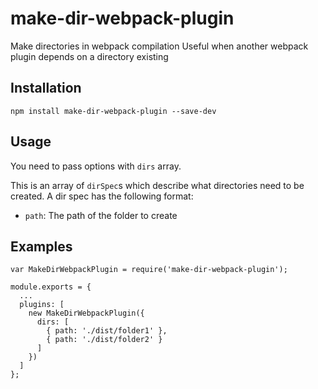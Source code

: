 # make-dir-webpack-plugin
Make directories in webpack compilation
Useful when another webpack plugin depends on a directory existing

## Installation
`
npm install make-dir-webpack-plugin --save-dev
`

## Usage
You need to pass options with `dirs` array.

This is an array of `dirSpec`s which describe what directories need to be created. A dir spec has the following format:

- `path`: The path of the folder to create

## Examples
```
var MakeDirWebpackPlugin = require('make-dir-webpack-plugin');

module.exports = {
  ...
  plugins: [
    new MakeDirWebpackPlugin({
      dirs: [
        { path: './dist/folder1' },
        { path: './dist/folder2' }
      ]
    })
  ]
};
```